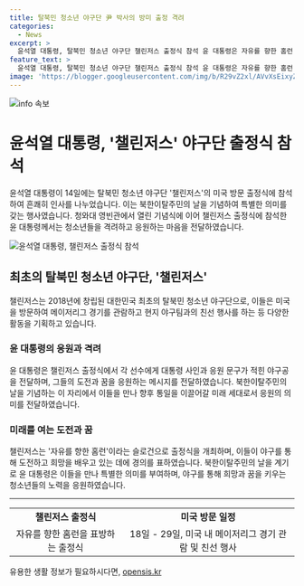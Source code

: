 ```yaml
---
title: 탈북민 청소년 야구단 尹 박사의 방미 출정 격려
categories:
  - News
excerpt: >
  윤석열 대통령, 탈북민 청소년 야구단 챌린저스 출정식 참석 윤 대통령은 자유를 향한 홈런 슬로건 아래 챌린저스 출정식 참석했다. 북한이탈주민의 날을 기념하는 자리에서 챌린저스에 격려의 말을 전하고 사인과 응원 메시지가 담긴 야구공을 선물했다. 청소년 야구단은 미국 일정에서 메이저리그 경기 관람 및 현지 야구팀과의 친선 행사를 계획 중이다.
feature_text: >
  윤석열 대통령, 탈북민 청소년 야구단 챌린저스 출정식 참석 윤 대통령은 자유를 향한 홈런 슬로건 아래 챌린저스 출정식 참석했다. 북한이탈주민의 날을 기념하는 자리에서 챌린저스에 격려의 말을 전하고 사인과 응원 메시지가 담긴 야구공을 선물했다. 청소년 야구단은 미국 일정에서 메이저리그 경기 관람 및 현지 야구팀과의 친선 행사를 계획 중이다.
image: 'https://blogger.googleusercontent.com/img/b/R29vZ2xl/AVvXsEixyZcFfHzMRdzZMjFBmAUKJYCLCGyLL1o632UiGVXcaFdKo_bkvkuCioo0uUKlGfBVcT3P84aROyZIXSBEx3Aw5nCQ3pTgDom1WDC4m8eifvWiAmWEEVb4x6G_l8C0QH225ldMjyaFvpxGEBGNO37VmDTDMHGhJPq73UglMfDca1-0aw/s1600/blogspot.png'
---
```


<p><img src="https://blogger.googleusercontent.com/img/b/R29vZ2xl/AVvXsEixyZcFfHzMRdzZMjFBmAUKJYCLCGyLL1o632UiGVXcaFdKo_bkvkuCioo0uUKlGfBVcT3P84aROyZIXSBEx3Aw5nCQ3pTgDom1WDC4m8eifvWiAmWEEVb4x6G_l8C0QH225ldMjyaFvpxGEBGNO37VmDTDMHGhJPq73UglMfDca1-0aw/s1600/blogspot.png" alt="info 속보" /></p>

<h1>윤석열 대통령, '챌린저스' 야구단 출정식 참석</h1>

<p data-ke-size="size16">윤석열 대통령이 14일에는 탈북민 청소년 야구단 '챌린저스'의 미국 방문 출정식에 참석하여 흔쾌히 인사를 나누었습니다. 이는 북한이탈주민의 날을 기념하여 특별한 의미를 갖는 행사였습니다. 청와대 영빈관에서 열린 기념식에 이어 챌린저스 출정식에 참석한 윤 대통령께서는 청소년들을 격려하고 응원하는 마음을 전달하였습니다.</p>

<p><img src="https://www.example.com/yun_president_challengers_event.jpg" alt="윤석열 대통령, 챌린저스 출정식 참석" /></p>

<h2 data-ke-size="size26">최초의 탈북민 청소년 야구단, '챌린저스'</h2>

<p data-ke-size="size16">챌린저스는 2018년에 창립된 대한민국 최초의 탈북민 청소년 야구단으로, 이들은 미국을 방문하여 메이저리그 경기를 관람하고 현지 야구팀과의 친선 행사를 하는 등 다양한 활동을 기획하고 있습니다.</p>

<h3>윤 대통령의 응원과 격려</h3>

<p data-ke-size="size16">윤 대통령은 챌린저스 출정식에서 각 선수에게 대통령 사인과 응원 문구가 적힌 야구공을 전달하며, 그들의 도전과 꿈을 응원하는 메시지를 전달하였습니다. 북한이탈주민의 날을 기념하는 이 자리에서 이들을 만나 향후 통일을 이끌어갈 미래 세대로서 응원의 의미를 전달하였습니다.</p>

<h3>미래를 여는 도전과 꿈</h3>

<p data-ke-size="size16">챌린저스는 '자유를 향한 홈런'이라는 슬로건으로 출정식을 개최하며, 이들이 야구를 통해 도전하고 희망을 배우고 있는 데에 경의를 표하였습니다. 북한이탈주민의 날을 계기로 윤 대통령은 이들을 만나 특별한 의미를 부여하며, 야구를 통해 희망과 꿈을 키우는 청소년들의 노력을 응원하였습니다.</p>

<hr style="border:2px solid #U0x001F60;" />

<table>
    <tr>
        <td style="text-align: center; height: 17px;"><b>챌린저스 출정식</b></td>
        <td style="text-align: center; height: 17px;"><b>미국 방문 일정</b></td>
    </tr>
    <tr>
        <td style="text-align: center;">자유를 향한 홈런을 표방하는 출정식</td>
        <td style="text-align: center;">18일 - 29일, 미국 내 메이저리그 경기 관람 및 친선 행사</td>
    </tr>
</table>
유용한 생활 정보가 필요하시다면, <a href="https://opensis.kr" rel="dofollow">opensis.kr</a>


